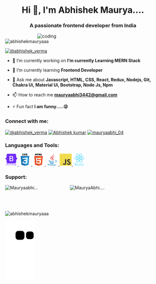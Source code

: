 <h1 align="center">Hi 👋, I'm Abhishek Maurya....</h1>
<h3 align="center">A passionate frontend developer from India</h3>

<img src = "https://www.google.com/url?sa=i&url=https%3A%2F%2Fsfconservancy.org%2Fblog%2F2022%2Fjun%2F30%2Fgive-up-github-launch%2F&psig=AOvVaw2LcqZmNAfNwAxrTEhIj7m9&ust=1721503033863000&source=images&cd=vfe&opi=89978449&ved=0CBEQjRxqFwoTCIie_9nos4cDFQAAAAAdAAAAABAE"  alt="coding" width="400"  align="right"/>


<p align="left"> <img src="https://komarev.com/ghpvc/?username=abhishekmauryaaa&label=Profile%20views&color=0e75b6&style=flat" alt="abhishekmauryaaa" /> </p>

<p align="left"> <a href="https://twitter.com/@abhishek_verma" target="blank"><img src="https://img.shields.io/twitter/follow/@abhishek_verma?logo=twitter&style=for-the-badge" alt="@abhishek_verma" /></a> </p>

- 🔭 I’m currently working on **I’m currently Learning MERN Stack**

- 🌱 I’m currently learning **Frontend Developer**

- 💬 Ask me about **Javascript, HTML, CSS, React, Redux, Nodejs, Git, Chakra Ui, Material Ui, Bootstrap, Node Js, Npm**

- 📫 How to reach me **mauryaabhi3442@gmail.com**

- ⚡ Fun fact **I am funny.....😜**

<h3 align="left">Connect with me:</h3>
<p align="left">
<a href="https://twitter.com/@abhishek_verma" target="blank"><img align="center" src="https://raw.githubusercontent.com/rahuldkjain/github-profile-readme-generator/master/src/images/icons/Social/twitter.svg" alt="@abhishek_verma" height="30" width="40" /></a>
<a href="https://linkedin.com/in/abhishek kumar" target="blank"><img align="center" src="https://raw.githubusercontent.com/rahuldkjain/github-profile-readme-generator/master/src/images/icons/Social/linked-in-alt.svg" alt="Abhishek kumar" height="30" width="40" /></a>
<a href="https://instagram.com/mauryaabhi_04" target="blank"><img align="center" src="https://raw.githubusercontent.com/rahuldkjain/github-profile-readme-generator/master/src/images/icons/Social/instagram.svg" alt="mauryaabhi_04" height="30" width="40" /></a>
</p>

<h3 align="left">Languages and Tools:</h3>
<p align="left"> <a href="https://getbootstrap.com" target="_blank" rel="noreferrer"> <img src="https://raw.githubusercontent.com/devicons/devicon/master/icons/bootstrap/bootstrap-plain-wordmark.svg" alt="bootstrap" width="40" height="40"/> </a> <a href="https://www.w3schools.com/css/" target="_blank" rel="noreferrer"> <img src="https://raw.githubusercontent.com/devicons/devicon/master/icons/css3/css3-original-wordmark.svg" alt="css3" width="40" height="40"/> </a> <a href="https://www.w3.org/html/" target="_blank" rel="noreferrer"> <img src="https://raw.githubusercontent.com/devicons/devicon/master/icons/html5/html5-original-wordmark.svg" alt="html5" width="40" height="40"/> </a> <a href="https://www.java.com" target="_blank" rel="noreferrer"> <img src="https://raw.githubusercontent.com/devicons/devicon/master/icons/java/java-original.svg" alt="java" width="40" height="40"/> </a> <a href="https://developer.mozilla.org/en-US/docs/Web/JavaScript" target="_blank" rel="noreferrer"> <img src="https://raw.githubusercontent.com/devicons/devicon/master/icons/javascript/javascript-original.svg" alt="javascript" width="40" height="40"/> </a> <a href="https://reactjs.org/" target="_blank" rel="noreferrer"> <img src="https://raw.githubusercontent.com/devicons/devicon/master/icons/react/react-original-wordmark.svg" alt="react" width="40" height="40"/> </a> </p>

<h3 align="left">Support:</h3>
<p><a href="https://www.buymeacoffee.com/Mauryaabhi..."> <img align="left" src="https://cdn.buymeacoffee.com/buttons/v2/default-yellow.png" height="50" width="210" alt="Mauryaabhi..." /></a><a href="https://ko-fi.com/MauryaAbhi...."> <img align="left" src="https://cdn.ko-fi.com/cdn/kofi3.png?v=3" height="50" width="210" alt="MauryaAbhi...." /></a></p><br><br>
<!-- 
<p><img align="left" src="https://github-readme-stats.vercel.app/api/top-langs?username=abhishekmauryaaa&show_icons=true&locale=en&layout=compact" alt="abhishekmauryaaa" /></p>

<p>&nbsp;<img align="center" src="https://github-readme-stats.vercel.app/api?username=abhishekmauryaaa&show_icons=true&locale=en" alt="abhishekmauryaaa" /></p> -->
<br><br>

<p><img align="center" src="https://github-readme-streak-stats.herokuapp.com/?user=abhishekmauryaaa&" alt="abhishekmauryaaa" /></p>

![Snake animation](https://github.com/rafaballerini/rafaballerini/blob/output/github-contribution-grid-snake.svg) <br/>
